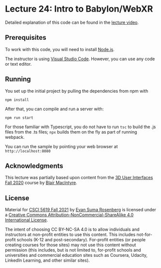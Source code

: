 # Lecture 24: Intro to Babylon/WebXR

Detailed explanation of this code can be found in the [lecture video](https://mediaspace.umn.edu/media/t/1_2pg8gfov).

## Prerequisites

To work with this code, you will need to install [Node.js](https://nodejs.org/en/).

The instructor is using [Visual Studio Code](https://code.visualstudio.com/).  However, you can use any code or text editor.

## Running 

You set up the initial project by pulling the dependencies from npm with 
```
npm install
```

After that, you can compile and run a server with:
```
npm run start
```

For those familiar with Typescript, you do not have to run ```tsc``` to build the .js files from the .ts files;  ```npx``` builds them on the fly as part of running webpack.

You can run the sample by pointing your web browser at ```http://localhost:8080```

## Acknowledgments

This lecture was partially based upon content from the [3D User Interfaces Fall 2020](https://github.blairmacintyre.me/3dui-class-f20) course by [Blair MacIntyre](https://blairmacintyre.me/).

## License

Material for [CSCI 5619 Fall 2021](https://canvas.umn.edu/courses/268490) by [Evan Suma Rosenberg](https://illusioneering.umn.edu/) is licensed under a [Creative Commons Attribution-NonCommercial-ShareAlike 4.0 International License](http://creativecommons.org/licenses/by-nc-sa/4.0/).

The intent of choosing CC BY-NC-SA 4.0 is to allow individuals and instructors at non-profit entities to use this content.  This includes not-for-profit schools (K-12 and post-secondary). For-profit entities (or people creating courses for those sites) may not use this content without permission (this includes, but is not limited to, for-profit schools and universities and commercial education sites such as Coursera, Udacity, LinkedIn Learning, and other similar sites).   